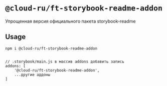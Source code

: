 # `@cloud-ru/ft-storybook-readme-addon`

Упрощенная версия официального пакета storybook-readme

## Usage

```
npm i @cloud-ru/ft-storybook-readme-addon


// .storybook/main.js в массив addons добавить запись
addons: [
    '@cloud-ru/ft-storybook-readme-addon',
    ...другие аддоны
]
```
